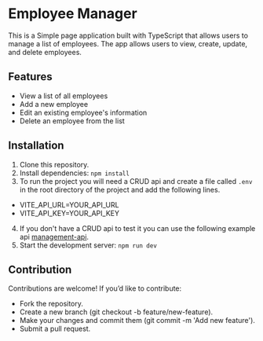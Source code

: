 # Employee Manager

This is a Simple page application built with TypeScript that allows users to manage a list of employees. The app allows users to view, create, update, and delete employees.

## Features

- View a list of all employees
- Add a new employee
- Edit an existing employee's information
- Delete an employee from the list

## Installation

1. Clone this repository.
2. Install dependencies: `npm install`
3. To run the project you will need a CRUD api and create a file called `.env` in the root directory of the project and add the following lines.
- VITE_API_URL=YOUR_API_URL
- VITE_API_KEY=YOUR_API_KEY
4. If you don't have a CRUD api to test it you can use the following example api [management-api](https://github.com/Cabu2401/management-api.git).
5. Start the development server: `npm run dev`

## Contribution
Contributions are welcome! If you’d like to contribute:

- Fork the repository.
- Create a new branch (git checkout -b feature/new-feature).
- Make your changes and commit them (git commit -m 'Add new feature').
- Submit a pull request.
